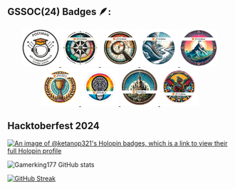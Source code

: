 ## GSSOC(24) Badges 🪶:

<div style='display:flex; align-items:center; gap: 5px;' align='center'><a href="https://gssoc.girlscript.tech/leaderboard">
<img src="./assets/postman.png" width="85px" height="85px" />
  <img src="./assets/1.png" width="85px" height="85px" />
  <img src="./assets/2.png" width="85px" height="85px" />
  <img src="./assets/3.png" width="85px" height="85px" />
  <img src="./assets/4.png" width="85px" height="85px" />
  <img src="./assets/5.png" width="85px" height="85px" />
  <img src="./assets/6.png" width="85px" height="85px" />
  <img src="./assets/7.png" width="85px" height="85px" />
  <img src="./assets/8.png" width="85px" height="85px" /></a>
</div>

## Hacktoberfest 2024
[![An image of @ketanop321's Holopin badges, which is a link to view their full Holopin profile](https://holopin.me/ketanop321)](https://holopin.io/@ketanop321)

![Gamerking177 GitHub stats](https://github-readme-stats.vercel.app/api?username=ketanop321&theme=radical&show_icons=true) 

[![GitHub Streak](https://streak-stats.demolab.com/?user=ketanop321&theme=radical)](https://git.io/streak-stats)

